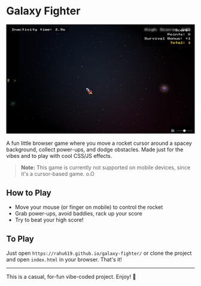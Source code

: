# Galaxy Fighter 

![Game Screenshot](./assets/images/screenshot.png)

A fun little browser game where you move a rocket cursor around a spacey background, collect power-ups, and dodge obstacles. Made just for the vibes and to play with cool CSS/JS effects.

> **Note:** This game is currently not supported on mobile devices, since it's a cursor-based game. o.O

## How to Play
- Move your mouse (or finger on mobile) to control the rocket
- Grab power-ups, avoid baddies, rack up your score
- Try to beat your high score!

## To Play
Just open `https://rahu619.github.io/galaxy-fighter/` or clone the project and open `index.html` in your browser. That's it!

---

This is a casual, for-fun vibe-coded project. Enjoy! 🚀 
